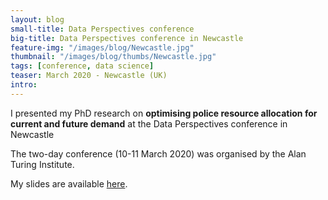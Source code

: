 ```yaml
---
layout: blog
small-title: Data Perspectives conference
big-title: Data Perspectives conference in Newcastle
feature-img: "/images/blog/Newcastle.jpg"
thumbnail: "/images/blog/thumbs/Newcastle.jpg"
tags: [conference, data science]
teaser: March 2020 - Newcastle (UK)
intro:
---
```

I presented my PhD research on **optimising police resource allocation for current and future demand** at the Data Perspectives conference in Newcastle

The two-day conference (10-11 March 2020) was organised by the Alan Turing Institute.

My slides are available [here](https://www.beautiful.ai/player/-M1Q3NDqQ8vFAO3gwt3B).


